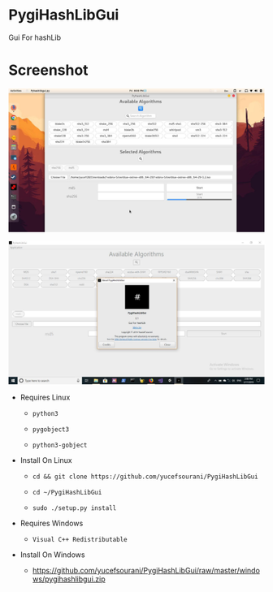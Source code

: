 # PygiHashLibGui
Gui For hashLib




# Screenshot

![Alt text](https://raw.githubusercontent.com/yucefsourani/PygiHashLibGui/master/Screenshot/1.jpg "Screenshot")


![Alt text](https://raw.githubusercontent.com/yucefsourani/PygiHashLibGui/master/Screenshot/2.jpg "Screenshot")



* Requires Linux

  * ``` python3 ```
  
  * ``` pygobject3 ```
 
  * ``` python3-gobject ```

  
  
* Install On Linux

  * ``` cd && git clone https://github.com/yucefsourani/PygiHashLibGui ```

  * ``` cd ~/PygiHashLibGui ```

  * ``` sudo ./setup.py install ```




* Requires Windows

  * ``` Visual C++ Redistributable ```


* Install On Windows

  * <https://github.com/yucefsourani/PygiHashLibGui/raw/master/windows/pygihashlibgui.zip>


